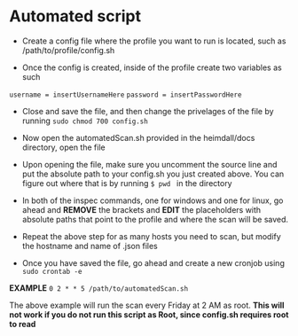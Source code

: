 # Automated script

* Create a config file where the profile you want to run is located, such as /path/to/profile/config.sh

* Once the config is created, inside of the profile create two variables as such

``` username = insertUsernameHere ```
``` password = insertPasswordHere ```

* Close and save the file, and then change the privelages of the file by running ```sudo chmod 700 config.sh```

* Now open the automatedScan.sh provided in the heimdall/docs directory, open the file

* Upon opening the file, make sure you uncomment the source line and put the absolute path to your config.sh you just created above. You can figure out where that 
is by running ```$ pwd ``` in the directory

* In both of the inspec commands, one for windows and one for linux, go ahead and **REMOVE** the brackets and **EDIT** the placeholders with absolute paths that 
point to the profile and where the scan will be saved. 

* Repeat the above step for as many hosts you need to scan, but modify the hostname and name of .json files

* Once you have saved the file, go ahead and create a new cronjob using ```sudo crontab -e``` 

**EXAMPLE** ```0 2 * * 5 /path/to/automatedScan.sh``` 

The above example will run the scan every Friday at 2 AM as root. **This will not work if you do not run this script as Root, since config.sh requires root to read**